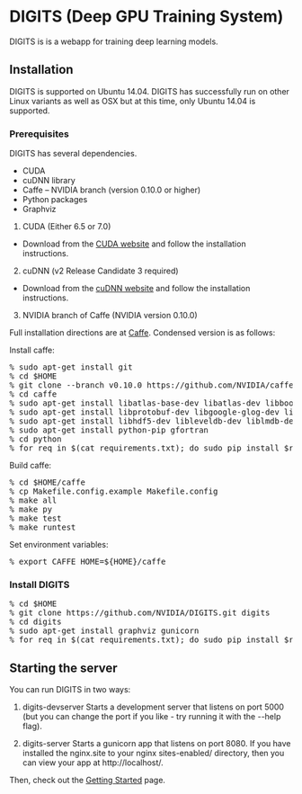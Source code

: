 # DIGITS (Deep GPU Training System)

DIGITS is is a webapp for training deep learning models.

## Installation

DIGITS is supported on Ubuntu 14.04.  DIGITS has successfully run on other Linux variants as well as OSX but at this time, only Ubuntu 14.04 is supported.

### Prerequisites
DIGITS has several dependencies.

* CUDA
* cuDNN library
* Caffe – NVIDIA branch (version 0.10.0 or higher)
* Python packages
* Graphviz

1. CUDA (Either 6.5 or 7.0)

  * Download from the [CUDA website](https://developer.nvidia.com/cuda-downloads) and follow the installation instructions.

2. cuDNN (v2 Release Candidate 3 required)

  * Download from the [cuDNN website](https://developer.nvidia.com/cuDNN) and follow the installation instructions.

3. NVIDIA branch of Caffe (NVIDIA version 0.10.0)

Full installation directions are at [Caffe](http://caffe.berkeleyvision.org/installation.html). Condensed version is as follows:

Install caffe:
<pre>
% sudo apt-get install git
% cd $HOME
% git clone --branch v0.10.0 https://github.com/NVIDIA/caffe.git
% cd caffe
% sudo apt-get install libatlas-base-dev libatlas-dev libboost-all-dev libopencv-dev
% sudo apt-get install libprotobuf-dev libgoogle-glog-dev libgflags-dev protobuf-compiler
% sudo apt-get install libhdf5-dev libleveldb-dev liblmdb-dev libsnappy-dev
% sudo apt-get install python-pip gfortran
% cd python
% for req in $(cat requirements.txt); do sudo pip install $req; done
</pre>

Build caffe:
<pre>
% cd $HOME/caffe
% cp Makefile.config.example Makefile.config
% make all
% make py
% make test
% make runtest
</pre>

Set environment variables:
<pre>
% export CAFFE_HOME=${HOME}/caffe
</pre>

### Install DIGITS

<pre>
% cd $HOME
% git clone https://github.com/NVIDIA/DIGITS.git digits
% cd digits
% sudo apt-get install graphviz gunicorn
% for req in $(cat requirements.txt); do sudo pip install $req; done
</pre>

## Starting the server

You can run DIGITS in two ways:

1.  digits-devserver
        Starts a development server that listens on port 5000 (but you can
        change the port if you like - try running it with the --help flag).

2.  digits-server
        Starts a gunicorn app that listens on port 8080. If you have installed
        the nginx.site to your nginx sites-enabled/ directory, then you can
        view your app at http://localhost/.


Then, check out the [Getting Started](docs/GettingStarted.md) page.

